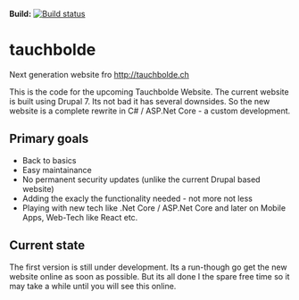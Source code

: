 **Build:** [![Build status](https://dev.azure.com/tauchbolde/Tauchbolde/_apis/build/status/Tauchbolde-ASP.NET%20Core-CI)](https://dev.azure.com/tauchbolde/Tauchbolde/_build/latest?definitionId=2)

# tauchbolde
Next generation website fro http://tauchbolde.ch

This is the code for the upcoming Tauchbolde Website. The current website is built using Drupal 7. Its not bad it has several downsides. So the new website is a complete rewrite in C# / ASP.Net Core - a custom development.

## Primary goals

* Back to basics
* Easy maintainance
* No permanent security updates (unlike the current Drupal based website)
* Adding the exacly the functionality needed - not more not less
* Playing with new tech like .Net Core / ASP.Net Core and later on Mobile Apps, Web-Tech like React etc.

## Current state

The first version is still under development. Its a run-though go get the new website online as soon as possible. But its all done I the
spare free time so it may take a while until you will see this online.